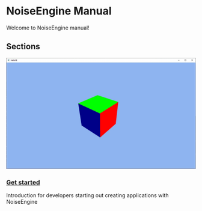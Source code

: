# NoiseEngine Manual
Welcome to NoiseEngine manual!

## Sections

<div class="link-panel">
    <a href="get-started/">
        <img src="../../images/docs/manual/get-started/create-new-project/primitives.webp">
        <h3>Get started</h3>
    </a>
    <p>Introduction for developers starting out creating applications with NoiseEngine</p>
</div>
